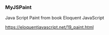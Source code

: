 ### MyJSPaint
Java Script Paint from book Eloquent JavaScript

https://eloquentjavascript.net/19_paint.html
